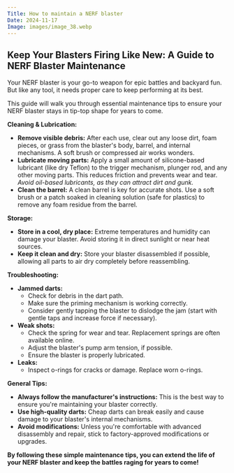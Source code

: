 ```yaml
---
Title: How to maintain a NERF blaster
Date: 2024-11-17
Image: images/image_38.webp
---
```


## Keep Your Blasters Firing Like New: A Guide to NERF Blaster Maintenance 

Your NERF blaster is your go-to weapon for epic battles and backyard fun. But like any tool, it needs proper care to keep performing at its best. 

This guide will walk you through essential maintenance tips to ensure your NERF blaster stays in tip-top shape for years to come.

**Cleaning & Lubrication:**

* **Remove visible debris:** After each use, clear out any loose dirt, foam pieces, or grass from the blaster's body, barrel, and internal mechanisms. A soft brush or compressed air works wonders.
* **Lubricate moving parts:** Apply a small amount of silicone-based lubricant (like dry Teflon) to the trigger mechanism, plunger rod, and any other moving parts. This reduces friction and prevents wear and tear. *Avoid oil-based lubricants, as they can attract dirt and gunk.* 
* **Clean the barrel:**  A clean barrel is key for accurate shots. Use a soft brush or a patch soaked in cleaning solution (safe for plastics) to remove any foam residue from the barrel.

**Storage:**

* **Store in a cool, dry place:** Extreme temperatures and humidity can damage your blaster. Avoid storing it in direct sunlight or near heat sources.
* **Keep it clean and dry:** Store your blaster disassembled if possible, allowing all parts to air dry completely before reassembling. 

**Troubleshooting:**

* **Jammed darts:**  
    * Check for debris in the dart path.
    * Make sure the priming mechanism is working correctly.
    *  Consider gently tapping the blaster to dislodge the jam (start with gentle taps and increase force if necessary). 
* **Weak shots:** 
    * Check the spring for wear and tear. Replacement springs are often available online.
    * Adjust the blaster's pump arm tension, if possible. 
    * Ensure the blaster is properly lubricated. 
* **Leaks:**
    * Inspect o-rings for cracks or damage. Replace worn o-rings.

**General Tips:**

* **Always follow the manufacturer's instructions:** This is the best way to ensure you're maintaining your blaster correctly. 
* **Use high-quality darts:** Cheap darts can break easily and cause damage to your blaster's internal mechanisms.
* **Avoid modifications:** Unless you're comfortable with advanced disassembly and repair, stick to factory-approved modifications or upgrades.

**By following these simple maintenance tips, you can extend the life of your NERF blaster and keep the battles raging for years to come!**


 

